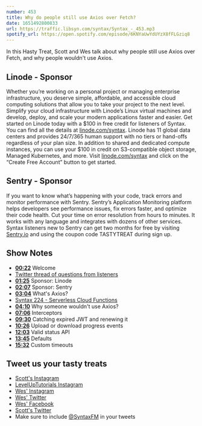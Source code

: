 ```yaml
---
number: 453
title: Why do people still use Axios over Fetch?
date: 1651492800833
url: https://traffic.libsyn.com/syntax/Syntax_-_453.mp3
spotify_url: https://open.spotify.com/episode/6KNYaUwYdUYzX8fFLGziq8
---
```


In this Hasty Treat, Scott and Wes talk about why people still use Axios over Fetch, and why people wouldn't use Axios.

## Linode - Sponsor

Whether you’re working on a personal project or managing enterprise infrastructure, you deserve simple, affordable, and accessible cloud computing solutions that allow you to take your project to the next level. Simplify your cloud infrastructure with Linode’s Linux virtual machines and develop, deploy, and scale your modern applications faster and easier. Get started on Linode today with a $100 in free credit for listeners of Syntax. You can find all the details at [linode.com/syntax](https://linode.com/syntax). Linode has 11 global data centers and provides 24/7/365 human support with no tiers or hand-offs regardless of your plan size. In addition to shared and dedicated compute instances, you can use your $100 in credit on S3-compatible object storage, Managed Kubernetes, and more. Visit [linode.com/syntax](https://linode.com/syntax) and click on the “Create Free Account” button to get started.

## Sentry - Sponsor

If you want to know what’s happening with your code, track errors and monitor performance with Sentry. Sentry’s Application Monitoring platform helps developers see performance issues, fix errors faster, and optimize their code health. Cut your time on error resolution from hours to minutes. It works with any language and integrates with dozens of other services. Syntax listeners new to Sentry can get two months for  free by visiting [Sentry.io](https://sentry.io) and using the coupon code TASTYTREAT during sign up.

## Show Notes

* **[00:22](#t=00:22)** Welcome
* [Twitter thread of questions from listeners](https://twitter.com/wesbos/status/1501221052743041025)
* **[01:25](#t=01:25)** Sponsor: Linode
* **[02:07](#t=02:07)** Sponsor: Sentry
* **[03:04](#t=03:04)** What's Axios?
* [Syntax 224 - Serverless Cloud Functions](https://syntax.fm/show/224/serverless-cloud-functions-part-1)
* **[04:10](#t=04:10)** Why someone wouldn't use Axios?
* **[07:06](#t=07:06)** Interceptors
* **[09:30](#t=09:30)** Catching expired JWT and renewing it
* **[10:26](#t=10:26)** Upload or download progress events
* **[12:03](#t=12:03)** Valid status API
* **[13:45](#t=13:45)** Defaults
* **[15:32](#t=15:32)** Custom timeouts

## Tweet us your tasty treats

* [Scott's Instagram](https://www.instagram.com/stolinski/)
* [LevelUpTutorials Instagram](https://www.instagram.com/LevelUpTutorials/)
* [Wes' Instagram](https://www.instagram.com/wesbos/)
* [Wes' Twitter](https://twitter.com/wesbos)
* [Wes' Facebook](https://www.facebook.com/wesbos.developer)
* [Scott's Twitter](https://twitter.com/stolinski)
* Make sure to include [@SyntaxFM](https://twitter.com/SyntaxFM) in your tweets

